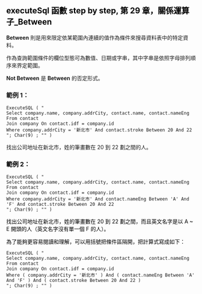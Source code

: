 <h2><span style="color: rgb(0, 0, 0);">executeSql 函數 step by step, 第 29 章，關係運算子_Between</span></h2><p style="text-align: start;"><strong>Between</strong> 則是用來限定依某範圍內連續的值作為條件來搜尋資料表中的特定資料。</p><p style="text-align: start;">作為查詢範圍條件的欄位型態可為數值、日期或字串，其中字串是依照字母排列順序來界定範圍。</p><p style="text-align: start;"><strong>Not Between</strong> 是 <strong>Between</strong> 的否定形式。</p><h3 style="text-align: start;">範例 1：</h3><pre><code >ExecuteSQL ( "
Select company.name, company.addrCity, contact.name, contact.nameEng 
From contact 
Join company On contact.idf = company.id 
Where company.addrCity = '新北市' And contact.stroke Between 20 And 22
"; Char(9) ; "" )</code></pre><p>找出公司地址在新北市，姓的筆畫數在 20 到 22 劃之間的人。</p><h3><span style="color: rgb(0, 0, 0);">範例 2：</span></h3><pre><code >ExecuteSQL ( "
Select company.name, company.addrCity, contact.name, contact.nameEng 
From contact 
Join company On contact.idf = company.id 
Where company.addrCity = '新北市' And contact.nameEng Between 'A' And 'F' And contact.stroke Between 20 And 22
"; Char(9) ; "" )</code></pre><p><span style="color: rgb(0, 0, 0);">找出公司地址在新北市，姓的筆畫數在 20 到 22 劃之間，而且英文名字是以 A ~ E 開頭的人（英文名字沒有單一個 F 的人）。</span></p><p><span style="color: rgb(0, 0, 0);">為了能夠更容易閱讀和理解，可以用括號把條件區隔開，把計算式寫成如下：</span></p><pre><code >ExecuteSQL ( "
Select company.name, company.addrCity, contact.name, contact.nameEng 
From contact 
Join company On contact.idf = company.id 
Where ( company.addrCity = '新北市' ) And ( contact.nameEng Between 'A' And 'F' ) And ( contact.stroke Between 20 And 22 )
"; Char(9) ; "" )</code></pre><p><br></p>